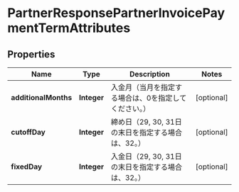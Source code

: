 

# PartnerResponsePartnerInvoicePaymentTermAttributes


## Properties

Name | Type | Description | Notes
------------ | ------------- | ------------- | -------------
**additionalMonths** | **Integer** | 入金月（当月を指定する場合は、0を指定してください。） |  [optional]
**cutoffDay** | **Integer** | 締め日（29, 30, 31日の末日を指定する場合は、32。） |  [optional]
**fixedDay** | **Integer** | 入金日（29, 30, 31日の末日を指定する場合は、32。） |  [optional]



